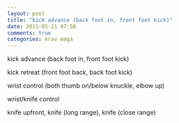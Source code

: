 ```yaml
---
layout: post
title: "kick advance (back foot in, front foot kick)"
date: 2011-05-21 07:50
comments: true
categories: krav maga
---
```


kick advance (back foot in, front foot kick)


kick retreat (front foot back, back foot kick)


wrist control (both thumb on/below knuckle, elbow up)


wrist/knife control


knife upfront, knife (long range), knife (close range)

